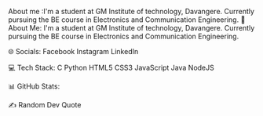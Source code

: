 About me :I'm a student at GM Institute of technology, Davangere. Currently pursuing the BE course in Electronics and Communication Engineering.
💫 About Me:
I'm a student at GM Institute of technology, Davangere.
Currently pursuing the BE course in Electronics and Communication Engineering.

🌐 Socials:
Facebook Instagram LinkedIn

💻 Tech Stack:
C Python HTML5 CSS3 JavaScript Java NodeJS

📊 GitHub Stats:




✍️ Random Dev Quote
